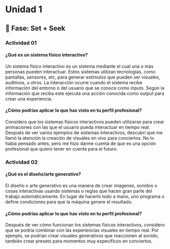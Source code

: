 # Unidad 1

## 🔎 Fase: Set + Seek

### Actividad 01

#### ¿Qué es un sistema físico interactivo?  
  Un sistema físico interactivo es un sistema mediante el cual una o más personas pueden interactuar. Estos sistemas utilizan tecnologías, como pantallas, sensores, etc, para generar estímulos que pueden ser visuales, auditivos, u otros. La interacción ocurre cuando el sistema recibe información del entorno o del usuario que se conoce como inputs. Según la información que reciba este ejecuta una acción conocida como output para crear una experiencia.

#### ¿Cómo podrías aplicar lo que has visto en tu perfil profesional?
  Considero que los sistemas físicos interactivos pueden utilizarse para crear animaciones con las que el usuario pueda interactuar en tiempo real. Después de ver varios ejemplos de sistemas interactivos, descubrí que me llamó la atención la creación de visuales en vivo para conciertos. No lo había pensado antes, pero me hizo darme cuenta de que es una opción profesional que quiero tener en cuenta para el futuro.

### Actividad 02
#### ¿Qué es el diseño/arte generativo?
 El diseño o arte generativo es una manera de crear imágenes, sonidos o cosas interactivas usando sistemas o reglas que hacen gran parte del trabajo automáticamente. En lugar de hacerlo todo a mano, uno programa o define condiciones para que la máquina genere el resultado.
  
#### ¿Cómo podrías aplicar lo que has visto en tu perfil profesional?
   Después de ver cómo funcionan los sistemas físicos interactivos, considero que se podría combinar con las experiencias visuales en tiempo real. Por ejemplo, se podrían crear visuales generativos que reaccionen al sonido, también crear presets para momentos muy específicos en conciertos. 
